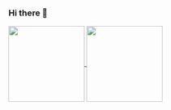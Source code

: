 ### Hi there 👋


<a href="https://github.com/Yuran-Zhao">
  <img align="center" src="https://github-readme-stats.vercel.app/api?username=Yuran-Zhao&show_icons=true&include_all_commits=true&count_private=true&theme=dracula&locale=en" height="150" />
</a>

<a href="https://github.com/Yuran-Zhao">
  <img align="center" src="https://github-readme-stats.vercel.app/api/top-langs/?username=Yuran-Zhao&hide=Tcl,Perl,Makefile,CSS,HTML,Yacc,Lex,Verilog&langs_count=4&layout=compact&theme=dracula&locale=en" height="150" />
</a>
<!--
**Yuran-Zhao/Yuran-Zhao** is a ✨ _special_ ✨ repository because its `README.md` (this file) appears on your GitHub profile.

Here are some ideas to get you started:

- 🔭 I’m currently working on ...
- 🌱 I’m currently learning ...
- 👯 I’m looking to collaborate on ...
- 🤔 I’m looking for help with ...
- 💬 Ask me about ...
- 📫 How to reach me: ...
- 😄 Pronouns: ...
- ⚡ Fun fact: ...
-->
